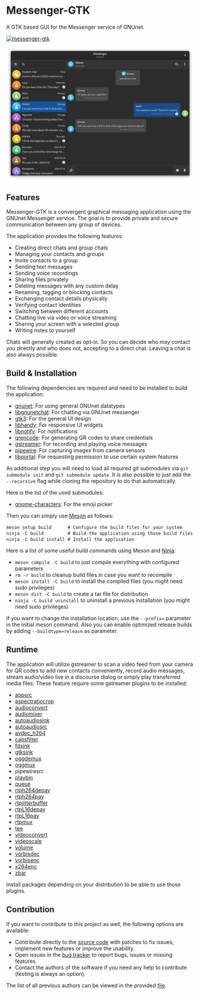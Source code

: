 # Messenger-GTK

A GTK based GUI for the Messenger service of GNUnet.

[![messenger-gtk](https://snapcraft.io/messenger-gtk/badge.svg)](https://snapcraft.io/messenger-gtk)

![Overview of the application](screenshots/messenger.png "Overview of the application")

## Features

Messenger-GTK is a convergent graphical messaging application using the GNUnet Messenger service. The goal is to provide private and secure communication between any group of devices.

The application provides the following features:

 - Creating direct chats and group chats
 - Managing your contacts and groups
 - Invite contacts to a group
 - Sending text messages
 - Sending voice recordings
 - Sharing files privately
 - Deleting messages with any custom delay
 - Renaming, tagging or blocking contacts
 - Exchanging contact details physically
 - Verifying contact identities
 - Switching between different accounts
 - Chatting live via video or voice streaming
 - Sharing your screen with a selected group
 - Writing notes to yourself

Chats will generally created as opt-in. So you can decide who may contact you directly and who does not, accepting to a direct chat. Leaving a chat is also always possible.

## Build & Installation

The following dependencies are required and need to be installed to build the application:

 - [gnunet](https://git.gnunet.org/gnunet.git/): For using general GNUnet datatypes
 - [libgnunetchat](https://git.gnunet.org/libgnunetchat.git/): For chatting via GNUnet messenger
 - [gtk3](https://gitlab.gnome.org/GNOME/gtk): For the general UI design
 - [libhandy](https://gitlab.gnome.org/GNOME/libhandy): For responsive UI widgets
 - [libnotify](https://gitlab.gnome.org/GNOME/libnotify): For notifications
 - [qrencode](https://github.com/fukuchi/libqrencode): For generating QR codes to share credentials
 - [gstreamer](https://gitlab.freedesktop.org/gstreamer): For recording and playing voice messages
 - [pipewire](https://gitlab.freedesktop.org/pipewire/pipewire): For capturing images from camera sensors
 - [libportal](https://github.com/flatpak/libportal): For requesting permission to use certain system features

As additional step you will need to load all required git submodules via `git submodule init` and `git submodule update`. It is also possible to just add the `--recursive` flag while cloning the repository to do that automatically.

Here is the list of the used submodules:

 - [gnome-characters](https://gitlab.gnome.org/GNOME/gnome-characters): For the emoji picker

Then you can simply use [Meson](https://mesonbuild.com/) as follows:
```
meson setup build      # Configure the build files for your system
ninja -C build         # Build the application using those build files
ninja -C build install # Install the application
```

Here is a list of some useful build commands using Meson and [Ninja](https://ninja-build.org/):

 - `meson compile -C build` to just compile everything with configured parameters
 - `rm -r build` to cleanup build files in case you want to recompile
 - `meson install -C build` to install the compiled files (you might need sudo privileges)
 - `meson dist -C build` to create a tar file for distribution
 - `ninja -C build uninstall` to uninstall a previous installation (you might need sudo privileges)

If you want to change the installation location, use the `--prefix=` parameter in the initial meson command. Also you can enable optimized release builds by adding `--buildtype=release` as parameter.

## Runtime

The application will utilize gstreamer to scan a video feed from your camera for QR codes to add new contacts conveniently, record audio messages, stream audio/video live in a discourse dialog or simply play transferred media files. These feature require some gstreamer plugins to be installed:

 - [appsrc](https://gstreamer.freedesktop.org/documentation/app/appsrc.html?gi-language=c)
 - [aspectratiocrop](https://gstreamer.freedesktop.org/documentation/videocrop/aspectratiocrop.html?gi-language=c)
 - [audioconvert](https://gstreamer.freedesktop.org/documentation/audioconvert/index.html?gi-language=c)
 - [audiomixer](https://gstreamer.freedesktop.org/documentation/audiomixer/audiomixer.html?gi-language=c)
 - [autoaudiosink](https://gstreamer.freedesktop.org/documentation/autodetect/autoaudiosink.html?gi-language=c)
 - [autoaudiosrc](https://gstreamer.freedesktop.org/documentation/autodetect/autoaudiosrc.html?gi-language=c)
 - [avdec_h264](https://gstreamer.freedesktop.org/documentation/libav/avdec_h264.html?gi-language=c)
 - [capsfilter](https://gstreamer.freedesktop.org/documentation/coreelements/capsfilter.html?gi-language=c)
 - [fdsink](https://gstreamer.freedesktop.org/documentation/coreelements/fdsink.html?gi-language=c)
 - [gtksink](https://gstreamer.freedesktop.org/documentation/gtk/gtksink.html?gi-language=c)
 - [oggdemux](https://gstreamer.freedesktop.org/documentation/ogg/oggdemux.html?gi-language=c)
 - [oggmux](https://gstreamer.freedesktop.org/documentation/ogg/oggmux.html?gi-language=c)
 - pipewiresrc
 - [playbin](https://gstreamer.freedesktop.org/documentation/playback/playbin.html?gi-language=c)
 - [queue](https://gstreamer.freedesktop.org/documentation/coreelements/queue.html?gi-language=c)
 - [rtph264depay](https://gstreamer.freedesktop.org/documentation/rtp/rtph264depay.html?gi-language=c)
 - [rtph264pay](https://gstreamer.freedesktop.org/documentation/rtp/rtph264pay.html?gi-language=c)
 - [rtpjitterbuffer](https://gstreamer.freedesktop.org/documentation/rtpmanager/rtpjitterbuffer.html?gi-language=c)
 - [rtpL16depay](https://gstreamer.freedesktop.org/documentation/rtp/rtpL16depay.html?gi-language=c)
 - [rtpL16pay](https://gstreamer.freedesktop.org/documentation/rtp/rtpL16pay.html?gi-language=c)
 - [rtpmux](https://gstreamer.freedesktop.org/documentation/rtpmanager/rtpmux.html?gi-language=c)
 - [tee](https://gstreamer.freedesktop.org/documentation/coreelements/tee.html?gi-language=c)
 - [videoconvert](https://gstreamer.freedesktop.org/documentation/videoconvertscale/videoconvert.html?gi-language=c)
 - [videoscale](https://gstreamer.freedesktop.org/documentation/videoconvertscale/videoscale.html?gi-language=c)
 - [volume](https://gstreamer.freedesktop.org/documentation/volume/index.html?gi-language=c)
 - [vorbisdec](https://gstreamer.freedesktop.org/documentation/vorbis/vorbisdec.html?gi-language=c)
 - [vorbisenc](https://gstreamer.freedesktop.org/documentation/vorbis/vorbisenc.html?gi-language=c)
 - [x264enc](https://gstreamer.freedesktop.org/documentation/x264/index.html?gi-language=c)
 - [zbar](https://gstreamer.freedesktop.org/documentation/zbar/index.html?gi-language=c)

Install packages depending on your distribution to be able to use those plugins.

## Contribution

If you want to contribute to this project as well, the following options are available:

 * Contribute directly to the [source code](https://git.gnunet.org/messenger-gtk.git/) with patches to fix issues, implement new features or improve the usability.
 * Open issues in the [bug tracker](https://bugs.gnunet.org/bug_report_page.php) to report bugs, issues or missing features.
 * Contact the authors of the software if you need any help to contribute (testing is always an option).

The list of all previous authors can be viewed in the provided [file](AUTHORS).
